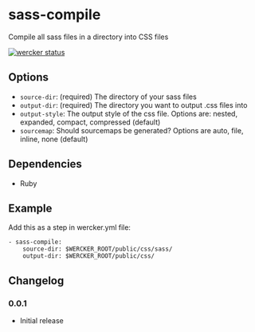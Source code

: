 # sass-compile

Compile all sass files in a directory into CSS files

[![wercker status](https://app.wercker.com/status/c29abad8a57461a72814500ac6210641/m "wercker status")](https://app.wercker.com/project/bykey/c29abad8a57461a72814500ac6210641)

## Options

* `source-dir`: (required) The directory of your sass files
* `output-dir`: (required) The directory you want to output .css files into
* `output-style`: The output style of the css file. Options are: nested, expanded, compact, compressed (default)
* `sourcemap`: Should sourcemaps be generated? Options are auto, file, inline, none (default)


## Dependencies

* Ruby


## Example

Add this as a step in wercker.yml file:

    - sass-compile:
        source-dir: $WERCKER_ROOT/public/css/sass/
        output-dir: $WERCKER_ROOT/public/css/


## Changelog

### 0.0.1

- Initial release